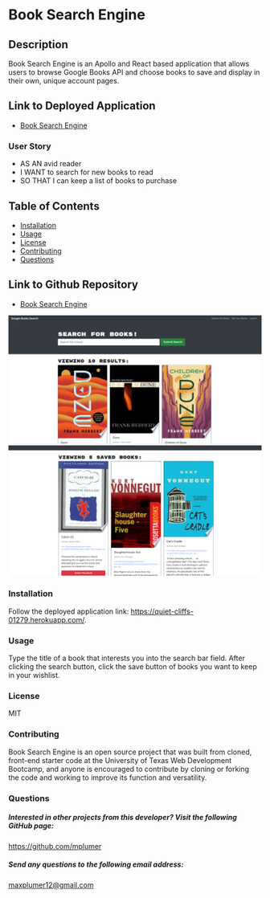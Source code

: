 # Book Search Engine 

## Description 
Book Search Engine is an Apollo and React based application that allows users to browse Google Books API and choose books to save and display in their own, unique account pages. 

 ## Link to Deployed Application
* [Book Search Engine](https://quiet-cliffs-01279.herokuapp.com/)
### User Story
* AS AN avid reader
* I WANT to search for new books to read
* SO THAT I can keep a list of books to purchase 

## Table of Contents
* [Installation](#installation) 
* [Usage](#usage) 
* [License](#license) 
* [Contributing](#contributing)
* [Questions](#questions)

## Link to Github Repository
* [Book Search Engine](https://github.com/mplumer/book-search-engine)

![Screenshot](client/public/assets/images/Screenshot2.png)
![Screenshot](client/public/assets/images/Screenshot1.png)
 
### Installation
Follow the deployed application link: https://quiet-cliffs-01279.herokuapp.com/. 

### Usage
Type the title of a book that interests you into the search bar field. After clicking the search button, click the save button of books you want to keep in your wishlist.  

### License
MIT
  
### Contributing
Book Search Engine is an open source project that was built from cloned, front-end starter code at the University of Texas Web Development Bootcamp, and anyone is encouraged to contribute by cloning or forking the code and working to improve its function and versatility.

### Questions
    
##### Interested in other projects from this developer? Visit the following GitHub page:
https://github.com/mplumer
    
##### Send any questions to the following email address:
maxplumer12@gmail.com
